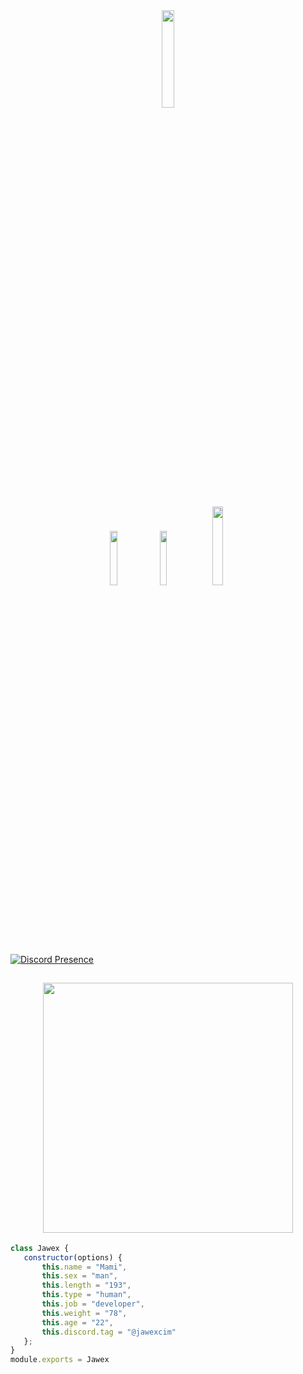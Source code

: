 <div align="center">
   <img width="20%" src="https://komarev.com/ghpvc/?username=SwapenCnm&color=070000">
</div>


<p align="center">
 <a href="https://discord.com/users/774350978015035393" target"blank_"><img width="15%" src="https://img.shields.io/badge/Discord%20-7289DA.svg?&style=for-the-badge&logo=discord&logoColor=white"></a>
  <a href="https://github.com/JawexCnm" target"blank_"><img width="15%" src="https://img.shields.io/badge/GitHub%20-191717.svg?&style=for-the-badge&logo=github&logoColor=white"></a>
  <a href="https://www.instagram.com/jawex_isone/" target"blank_"><img width="18%" src="https://img.shields.io/badge/INSTAGRAM%20-DC3175.svg?&style=for-the-badge&logo=instagram&logoColor=white"></a>
   
[![Discord Presence](https://lanyard.cnrad.dev/api/774350978015035393)](https://discord.com/users/774350978015035393)
   
<h2 align="center">
 <a href="https://discord.com/users/774350978015035393"><img  width="400px" src="https://luppufy.onrender.com/member/774350978015035393?border=ff0000"></a> </h2> 

 ```js
class Jawex {
    constructor(options) {
        this.name = "Mami",
        this.sex = "man",
        this.length = "193",
        this.type = "human",
        this.job = "developer",
        this.weight = "78",
        this.age = "22",
        this.discord.tag = "@jawexcim"
    };
}
module.exports = Jawex
```
